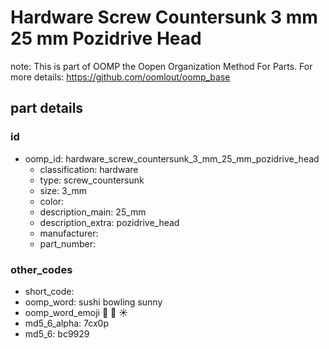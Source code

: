 # Hardware Screw Countersunk 3 mm 25 mm Pozidrive Head  

note: This is part of OOMP the Oopen Organization Method For Parts. For more details: https://github.com/oomlout/oomp_base

##  part details





### id
* oomp_id: hardware_screw_countersunk_3_mm_25_mm_pozidrive_head
  * classification: hardware
  * type: screw_countersunk
  * size: 3_mm
  * color: 
  * description_main: 25_mm
  * description_extra: pozidrive_head
  * manufacturer: 
  * part_number: 

### other_codes
* short_code: 
* oomp_word: sushi bowling sunny
* oomp_word_emoji :sushi: :bowling: :sunny:
* md5_6_alpha: 7cx0p
* md5_6: bc9929